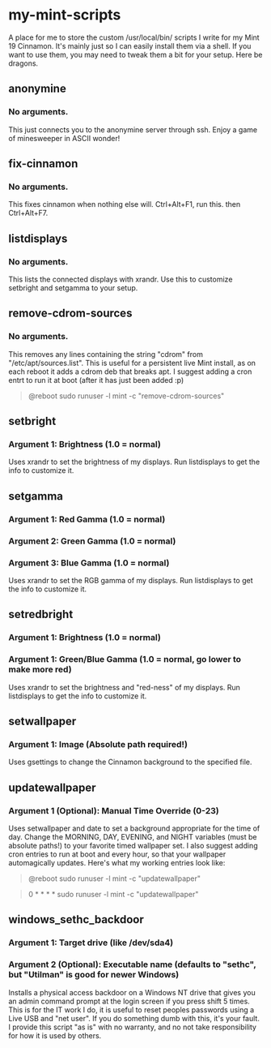 # my-mint-scripts
A place for me to store the custom /usr/local/bin/ scripts I write for my Mint 19 Cinnamon. It's mainly just so I can easily install them via a shell. If you want to use them, you may need to tweak them a bit for your setup. Here be dragons.



## anonymine
### No arguments.
This just connects you to the anonymine server through ssh. Enjoy a game of minesweeper in ASCII wonder!

## fix-cinnamon
### No arguments.
This fixes cinnamon when nothing else will. Ctrl+Alt+F1, run this. then Ctrl+Alt+F7.

## listdisplays
### No arguments.
This lists the connected displays with xrandr. Use this to customize setbright and setgamma to your setup.

## remove-cdrom-sources
### No arguments.
This removes any lines containing the string "cdrom" from "/etc/apt/sources.list". This is useful for a persistent live Mint install, as on each reboot it adds a cdrom deb that breaks apt.
I suggest adding a cron entrt to run it at boot (after it has just been added :p)
> @reboot sudo runuser -l mint -c "remove-cdrom-sources"

## setbright
### Argument 1: Brightness (1.0 = normal)
Uses xrandr to set the brightness of my displays. Run listdisplays to get the info to customize it.


## setgamma
### Argument 1: Red Gamma (1.0 = normal)
### Argument 2: Green Gamma (1.0 = normal)
### Argument 3: Blue Gamma (1.0 = normal)
Uses xrandr to set the RGB gamma of my displays. Run listdisplays to get the info to customize it.


## setredbright
### Argument 1: Brightness (1.0 = normal)
### Argument 1: Green/Blue Gamma (1.0 = normal, go lower to make more red)
Uses xrandr to set the brightness and "red-ness" of my displays. Run listdisplays to get the info to customize it.


## setwallpaper
### Argument 1: Image (Absolute path required!)
Uses gsettings to change the Cinnamon background to the specified file.


## updatewallpaper
### Argument 1 (Optional): Manual Time Override (0-23)
Uses setwallpaper and date to set a background appropriate for the time of day. Change the MORNING, DAY, EVENING, and NIGHT variables (must be absolute paths!) to your favorite timed wallpaper set.
I also suggest adding cron entries to run at boot and every hour, so that your wallpaper automagically updates. Here's what my working entries look like:
> @reboot sudo runuser -l mint -c "updatewallpaper"

> 0 * * * * sudo runuser -l mint -c "updatewallpaper"


## windows_sethc_backdoor
### Argument 1: Target drive (like /dev/sda4)
### Argument 2 (Optional): Executable name (defaults to "sethc", but "Utilman" is good for newer Windows)
Installs a physical access backdoor on a Windows NT drive that gives you an admin command prompt at the login screen if you press shift 5 times. This is for the IT work I do, it is useful to reset peoples passwords using a Live USB and "net user".
If you do something dumb with this, it's your fault. I provide this script "as is" with no warranty, and no not take responsibility for how it is used by others.
